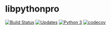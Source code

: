 # libpythonpro
[![Build Status](https://app.travis-ci.com/mateuslourenco/libpythonpro.svg?token=UubzdynATbc8ySZPDTxB&branch=master)](https://app.travis-ci.com/mateuslourenco/libpythonpro)
[![Updates](https://pyup.io/repos/github/mateuslourenco/libpythonpro/shield.svg)](https://pyup.io/repos/github/mateuslourenco/libpythonpro/)
[![Python 3](https://pyup.io/repos/github/mateuslourenco/libpythonpro/python-3-shield.svg)](https://pyup.io/repos/github/mateuslourenco/libpythonpro/)
[![codecov](https://codecov.io/gh/mateuslourenco/libpythonpro/branch/master/graph/badge.svg?token=A5MTE339US)](https://codecov.io/gh/mateuslourenco/libpythonpro)